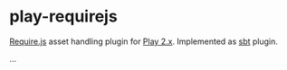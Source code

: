 play-requirejs
=========

[Require.js][require] asset handling plugin for [Play 2.x][play]. Implemented as [sbt][sbt] plugin.

...

[require]: http://requirejs.org/
[play]: http://www.playframework.org/
[sbt]: https://github.com/harrah/xsbt